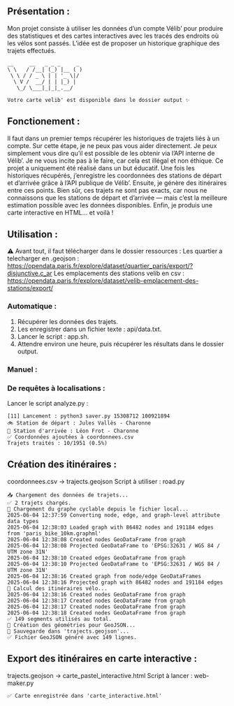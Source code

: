## Présentation :
Mon projet consiste à utiliser les données d’un compte Vélib’ pour produire des statistiques et des cartes interactives avec les tracés des endroits où les vélos sont passés. L’idée est de proposer un historique graphique des trajets effectués.
```
__     __   _ _ _     _ 
\ \   / /__| (_) |__ ( )
 \ \ / / _ \ | | '_ \|/ 
  \ V /  __/ | | |_) |  
   \_/ \___|_|_|_.__/   
                        
Votre carte velib' est disponible dans le dossier output ✨
```
## Fonctionement : 
Il faut dans un premier temps récupérer les historiques de trajets liés à un compte. Sur cette étape, je ne peux pas vous aider directement. Je peux simplement vous dire qu’il est possible de les obtenir via l’API interne de Vélib’. Je ne vous incite pas à le faire, car cela est illégal et non éthique. Ce projet a uniquement été réalisé dans un but éducatif.
Une fois les historiques récupérés, j’enregistre les coordonnées des stations de départ et d’arrivée grâce à l’API publique de Vélib’. Ensuite, je génère des itinéraires entre ces points. Bien sûr, ces trajets ne sont pas exacts, car nous ne connaissons que les stations de départ et d’arrivée — mais c’est la meilleure estimation possible avec les données disponibles.
Enfin, je produis une carte interactive en HTML… et voilà !
### 
## Utilisation :

⚠️ Avant tout, il faut télécharger dans le dossier ressources :
Les quartier a telecharger en .geojson : https://opendata.paris.fr/explore/dataset/quartier_paris/export/?disjunctive.c_ar
Les emplacements des stations velib en csv : https://opendata.paris.fr/explore/dataset/velib-emplacement-des-stations/export/
### Automatique :

1. Récupérer les données des trajets.
2. Les enregistrer dans un fichier texte : api/data.txt.
3. Lancer le script : app.sh.
4. Attendre environ une heure, puis récupérer les résultats dans le dossier output.


### Manuel :
### De requêtes à localisations :
Lancer le script analyze.py :
```python3 analyze.py
[11] Lancement : python3 saver.py 15308712 100921894
🚲 Station de départ : Jules Vallès - Charonne
🏁 Station d'arrivée : Léon Frot - Charonne
✅ Coordonnées ajoutées à coordonnees.csv
Trajets traités : 10/1951 (0.5%)
```




## Création des itinéraires :
coordonnees.csv → trajects.geojson
Script à utiliser : road.py
```python3 road.py
📥 Chargement des données de trajets...
✅ 2 trajets chargés.
📂 Chargement du graphe cyclable depuis le fichier local...
2025-06-04 12:37:59 Converting node, edge, and graph-level attribute data types
2025-06-04 12:38:03 Loaded graph with 86482 nodes and 191184 edges from 'paris_bike_10km.graphml'
2025-06-04 12:38:08 Created nodes GeoDataFrame from graph
2025-06-04 12:38:08 Projected GeoDataFrame to 'EPSG:32631 / WGS 84 / UTM zone 31N'
2025-06-04 12:38:10 Created edges GeoDataFrame from graph
2025-06-04 12:38:10 Projected GeoDataFrame to 'EPSG:32631 / WGS 84 / UTM zone 31N'
2025-06-04 12:38:16 Created graph from node/edge GeoDataFrames
2025-06-04 12:38:16 Projected graph with 86482 nodes and 191184 edges
🚴 Calcul des itinéraires vélo...
2025-06-04 12:38:16 Created nodes GeoDataFrame from graph
2025-06-04 12:38:17 Created nodes GeoDataFrame from graph
2025-06-04 12:38:17 Created nodes GeoDataFrame from graph
2025-06-04 12:38:18 Created nodes GeoDataFrame from graph
✅ 149 segments utilisés au total.
🧱 Création des géométries pour GeoJSON...
💾 Sauvegarde dans 'trajects.geojson'...
✅ Fichier GeoJSON généré avec 149 lignes.
```


## Export des itinéraires en carte interactive :
trajects.geojson → carte_pastel_interactive.html
Script à lancer : web-maker.py
```python3 web-maker.py
✅ Carte enregistrée dans 'carte_interactive.html'
```


